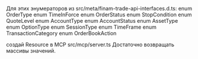 Для этих энумераторов из src/meta/finam-trade-api-interfaces.d.ts:
enum OrderType
enum TimeInForce
enum OrderStatus
enum StopCondition
enum QuoteLevel
enum AccountType
enum AccountStatus
enum AssetType
enum OptionType
enum SessionType
enum TimeFrame
enum TransactionCategory
enum OrderBookAction

создай Resource в MCP src/mcp/server.ts
Достаточно возвращать массивы значений.
